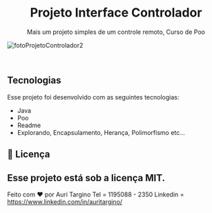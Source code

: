 
<h1 align="center"> Projeto  Interface Controlador </h1>

<p align="center">
 Mais um projeto simples de um controle remoto, Curso de Poo <br/>
</p>


![fotoProjetoControlador2](https://github.com/user-attachments/assets/ec3b8970-38f3-41cc-9251-e18777e127c6)

<p align="center">
 

</P>


 
</p>




<br>



##  Tecnologias

Esse projeto foi desenvolvido com as seguintes tecnologias:

- Java
- Poo
- Readme
- Explorando, Encapsulamento, Herança, Polimorfismo etc...

## :memo: Licença

Esse projeto está sob a licença MIT.
---
Feito com ♥ por  Auri Targino Tel = 1195088 - 2350
 Linkedin  = https://www.linkedin.com/in/auritargino/
